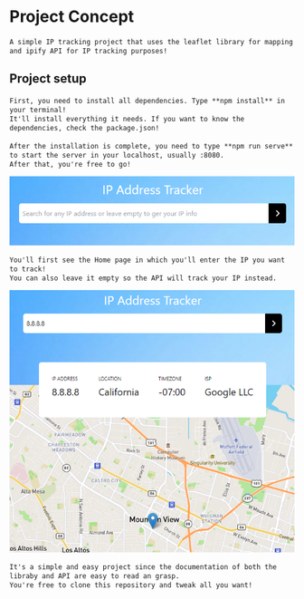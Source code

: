 # Project Concept
```
A simple IP tracking project that uses the leaflet library for mapping 
and ipify API for IP tracking purposes!
```

## Project setup

```
First, you need to install all dependencies. Type **npm install** in your terminal!
It'll install everything it needs. If you want to know the dependencies, check the package.json!

After the installation is complete, you need to type **npm run serve** to start the server in your localhost, usually :8080. 
After that, you're free to go!
```
<p align="center">
    <img src="src/screenshots/Capturar.PNG">
</p>

```
You'll first see the Home page in which you'll enter the IP you want to track!
You can also leave it empty so the API will track your IP instead.
```

<p align="center">
  <img src="src/screenshots/Capturar2.PNG">
</p>


```
It's a simple and easy project since the documentation of both the libraby and API are easy to read an grasp.
You're free to clone this repository and tweak all you want!
```